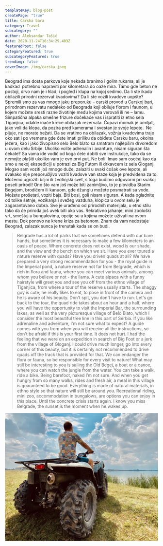 ```yaml
---
templateKey: blog-post
createPage: "true"
title: Carska bara
category: Travel
subcategory: ""
author: Aleksandar Tašić
date: 2020-11-24T16:34:29.403Z
featuredPost: false
categoryFeatured: true
subcategoryFeatured: true
trending: false
coverImage: /img/carska.jpeg
---
```

Beograd ima dosta parkova koje nekada branimo i golim rukama, ali je kadkad  potrebno napraviti par kilometara do oaze mira. Tamo gde beton ne postoji, drvo nam je i hlad, i pogled i klupa na kojoj sedimo. Da li ste ikada obilazili prirodni rezervat kvadovima? Da li ste vozili kvadove uopšte? Spremili smo za vas mnogo jaku preporuku – carski provod u Carskoj bari, prirodnom rezervatu nedaleko od Beograda koji obiluje florom i faunom, u kojem možete sresti razne životinje među kojima verovali ili ne – lamu. Simpatična alpaka smešne frizure dočekaće vas i ispratiti iz etno sela Tiganjica, odakle inače kreće obilazak rezervata. Čupavi momak je umiljat, jako voli da klopa, da pozira pred kamerama i svestan je svoje lepote.  Ne pljuje, ne morate bežati. Da se vratimo na obilazak, vožnja kvadovima traje oko sat i po vremena gde ćete imati priliku da obiđete Carsku baru, okolna jezera, kao i jako živopisno selo Belo blato sa smatram najlepšim drvoredom u ovom delu Srbije. Ukoliko volite adrenalin i avanture, nisam siguran šta čekate? Sa vama ide vodič od koga ćete dobiti sve instrukcije, tako da se nemojte plašiti ukoliko vam je ovo prvi put. Ne boli. Imao sam osećaj kao da smo u nekoj ekspediciji u potrazi za Big Futom ili drkavcem iz sela Gloganj. Mogao sam voziti još mnogo duže, zalaziti u svaki ćošak ove lepote, ali svakako nije preporučljivo voziti kvadove van staze koja je predviđena za to. Možemo ugroziti biljni ili žvotinjski svet, s toga budimo odgovorni pri svakoj poseti prirodi! Ono što vam još može biti zanimljivo, to je plovidba Starim Begejom, brodićem ili kanuom, gde džunglu možete posmatrati sa vode. Možete prošetati, voziti bajs. Biti bosi, goli nisam siguran. A kada ogladnite od tolike šetnje, vozikanja i svežeg vazduha, klopica u ovom selu je zagarantovano dobra. Sve je urađeno od prirodnih materijala, u etno stilu tako da će priroda još uvek biti oko vas. Rekrativno jahanje, mini zoološki vrt, smeštaj u bungalovima, opcije su u kojima možete uživati na ovom mestu. Dok ponovo ne krene kriza za betonom. Znam da vam nedostaje Beograd, zalazak sunca je trenutak kada se on budi. 

> Belgrade has a lot of parks that we sometimes defend with our bare hands, but sometimes it is necessary to make a few kilometers to an oasis of peace. Where concrete does not exist, wood is our shade, and the view and the bench on which we sit. Have you ever toured a nature reserve with quads? Have you driven quads at all? We have prepared a very strong recommendation for you - the royal guide in the Imperial pond, a nature reserve not far from Belgrade, which is rich in flora and fauna, where you can meet various animals, among whom you believe or not - the llama. A cute alpaca with a funny hairstyle will greet you and see you off from the ethno village of Tiganjica, from where a tour of the reserve usually starts. The shaggy guy is cute, he really likes to eat, to pose in front of the camera and he is aware of his beauty. Don't spit, you don't have to run. Let's go back to the tour, the quad ride takes about an hour and a half, where you will have the opportunity to visit the Imperial Bar, the surrounding lakes, as well as the very picturesque village of Belo Blato, which I consider the most beautiful tree line in this part of Serbia. If you like adrenaline and adventure, I'm not sure what to expect? A guide comes with you from when you will receive all the instructions, so don't be afraid if this is your first time. It does not hurt. I had the feeling that we were on an expedition in search of Big Foot or a jerk from the village of Gloganj. I could drive much longer, go into every corner of this beauty, but it is certainly not recommended to drive quads off the track that is provided for that. We can endanger the flora or fauna, so be responsible for every visit to nature! What may still be interesting to you is sailing the Old Begej, a boat or a canoe, where you can watch the jungle from the water. You can take a walk, ride a bike. Being barefoot, naked I’m not sure. And when you get hungry from so many walks, rides and fresh air, a meal in this village is guaranteed to be good. Everything is made of natural materials, in ethno style so that nature will still be around you. Recreational riding, mini zoo, accommodation in bungalows, are options you can enjoy in this place. Until the concrete crisis starts again. I know you miss Belgrade, the sunset is the moment when he wakes up.

![](img_8436.jpg)